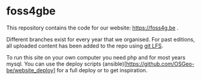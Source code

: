 # foss4gbe

This repository contains the code for our website: https://foss4g.be .

Different branches exist for every year that we organised.
For past editions, all uploaded content has been added to the repo using [git LFS](https://git-lfs.github.com/).

To run this site on your own computer you need php and for most years mysql. You can use the deploy scripts (ansible)[https://github.com/OSGeo-be/website_deploy] for a full deploy or to get inspiration.
